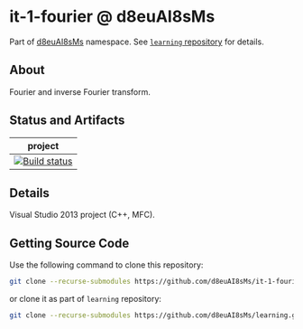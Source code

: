 # it-1-fourier @ d8euAI8sMs

Part of [d8euAI8sMs](https://github.com/d8euAI8sMs) namespace. See [`learning` repository](https://github.com/d8euAI8sMs/learning) for details.

## About

Fourier and inverse Fourier transform.

## Status and Artifacts

| project |
| ------- |
| [![Build status](https://ci.appveyor.com/api/projects/status/8jg4511oxudw4tgr?svg=true)](https://ci.appveyor.com/project/kalaider/it-1-fourier/build/artifacts) |

## Details

Visual Studio 2013 project (C++, MFC).

## Getting Source Code

Use the following command to clone this repository:

```sh
git clone --recurse-submodules https://github.com/d8euAI8sMs/it-1-fourier.git
```

or clone it as part of `learning` repository:

```sh
git clone --recurse-submodules https://github.com/d8euAI8sMs/learning.git
```
